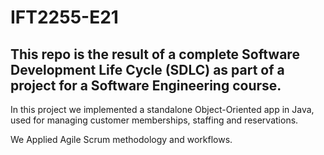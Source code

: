 # IFT2255-E21

## This repo is the result of a complete Software Development Life Cycle (SDLC) as part of a project for a Software Engineering course. 

In this project we implemented a standalone Object-Oriented app in Java, used for managing customer memberships, staffing and reservations.

We Applied Agile Scrum methodology and workflows.
